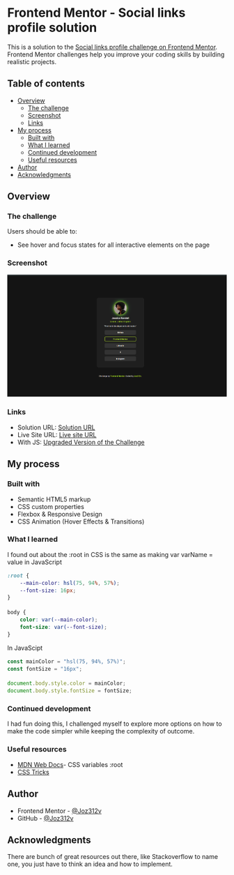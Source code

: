 # Frontend Mentor - Social links profile solution

This is a solution to the [Social links profile challenge on Frontend Mentor](https://www.frontendmentor.io/challenges/social-links-profile-UG32l9m6dQ). Frontend Mentor challenges help you improve your coding skills by building realistic projects. 

## Table of contents

- [Overview](#overview)
  - [The challenge](#the-challenge)
  - [Screenshot](#screenshot)
  - [Links](#links)
- [My process](#my-process)
  - [Built with](#built-with)
  - [What I learned](#what-i-learned)
  - [Continued development](#continued-development)
  - [Useful resources](#useful-resources)
- [Author](#author)
- [Acknowledgments](#acknowledgments)

## Overview

### The challenge

Users should be able to:

- See hover and focus states for all interactive elements on the page

### Screenshot

![](./assets/images/SocialCardSolution.png)


### Links

- Solution URL: [Solution URL](https://github.com/Joz312v/social-links-challenge3.git)
- Live Site URL: [Live site URL](https://joz312v.github.io/social-links-challenge3/)
- With JS: [Upgraded Version of the Challenge](https://joz312v.github.io/social-card-ultimate/)

## My process

### Built with

- Semantic HTML5 markup
- CSS custom properties
- Flexbox & Responsive Design
- CSS Animation (Hover Effects & Transitions)


### What I learned

I found out about the :root in CSS is the same as making var varName = value in JavaScript

```css
:root {
    --main-color: hsl(75, 94%, 57%);
    --font-size: 16px;
}

body {
    color: var(--main-color);
    font-size: var(--font-size);
}
```

In JavaScipt
```js
const mainColor = "hsl(75, 94%, 57%)";
const fontSize = "16px";

document.body.style.color = mainColor;
document.body.style.fontSize = fontSize;
```


### Continued development

I had fun doing this, I challenged myself to explore more options on how to make the code simpler while keeping the complexity of outcome.


### Useful resources

- [MDN Web Docs](https://developer.mozilla.org/en-US/docs/Web/CSS/Using_CSS_custom_properties)- CSS variables :root
- [CSS Tricks](https://css-tricks.com/almanac/pseudo-selectors/r/root/) 


## Author

- Frontend Mentor - [@Joz312v](https://www.frontendmentor.io/profile/Joz312v)
- GitHub - [@Joz312v](https://github.com/Joz312v)


## Acknowledgments

There are bunch of great resources out there, like Stackoverflow to name one, you just have to think an idea and how to implement.



